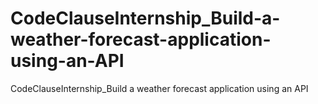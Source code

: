 # CodeClauseInternship_Build-a-weather-forecast-application-using-an-API
CodeClauseInternship_Build a weather forecast application using an API


